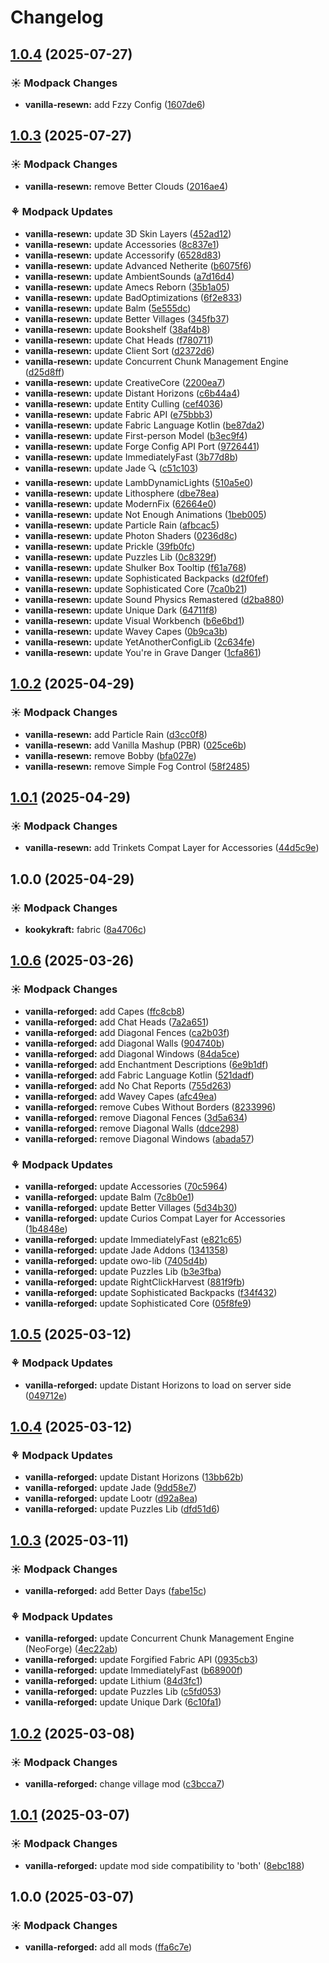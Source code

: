 # Changelog

## [1.0.4](https://github.com/izmystic/vanilla-resewn/compare/vanilla-resewn-v1.0.3...vanilla-resewn-v1.0.4) (2025-07-27)


### ☀ Modpack Changes

* **vanilla-resewn:** add Fzzy Config ([1607de6](https://github.com/izmystic/vanilla-resewn/commit/1607de66d1539eb69ea304013b274810d0905fcc))

## [1.0.3](https://github.com/izmystic/vanilla-resewn/compare/vanilla-resewn-v1.0.2...vanilla-resewn-v1.0.3) (2025-07-27)


### ☀ Modpack Changes

* **vanilla-resewn:** remove Better Clouds ([2016ae4](https://github.com/izmystic/vanilla-resewn/commit/2016ae4b8d117bc9f7196bd471e50e9cccb37b05))


### ⚘ Modpack Updates

* **vanilla-resewn:** update 3D Skin Layers ([452ad12](https://github.com/izmystic/vanilla-resewn/commit/452ad126b0d61a9f411da30c66d6578e0c5b0a65))
* **vanilla-resewn:** update Accessories ([8c837e1](https://github.com/izmystic/vanilla-resewn/commit/8c837e1c091b7efc14877930ceef3e2d7a7c11d9))
* **vanilla-resewn:** update Accessorify ([6528d83](https://github.com/izmystic/vanilla-resewn/commit/6528d83d3931045dc00fa465be67a814162d511c))
* **vanilla-resewn:** update Advanced Netherite ([b6075f6](https://github.com/izmystic/vanilla-resewn/commit/b6075f64fa42ac5da0873bfa5a218e525d59c5ee))
* **vanilla-resewn:** update AmbientSounds ([a7d16d4](https://github.com/izmystic/vanilla-resewn/commit/a7d16d4e0a9e81090eeb11e60b6b73283c1daada))
* **vanilla-resewn:** update Amecs Reborn ([35b1a05](https://github.com/izmystic/vanilla-resewn/commit/35b1a05b99ecf9a054b652b0ad31f6ef238ef299))
* **vanilla-resewn:** update BadOptimizations ([6f2e833](https://github.com/izmystic/vanilla-resewn/commit/6f2e83363cb7f1a726b37a8a96c0c49dbdf42819))
* **vanilla-resewn:** update Balm ([5e555dc](https://github.com/izmystic/vanilla-resewn/commit/5e555dcb7cf82cb3686f0c868e011c05deee7f71))
* **vanilla-resewn:** update Better Villages ([345fb37](https://github.com/izmystic/vanilla-resewn/commit/345fb37f746fa9b3e58bad46af768c1d3111ea47))
* **vanilla-resewn:** update Bookshelf ([38af4b8](https://github.com/izmystic/vanilla-resewn/commit/38af4b8b94bc6e953928ff5b8ff7141f048cd14f))
* **vanilla-resewn:** update Chat Heads ([f780711](https://github.com/izmystic/vanilla-resewn/commit/f7807112147d23533f930eb5aa6be4a7d8bdc20e))
* **vanilla-resewn:** update Client Sort ([d2372d6](https://github.com/izmystic/vanilla-resewn/commit/d2372d62c65d13f59ca15b403d50d64e9beea995))
* **vanilla-resewn:** update Concurrent Chunk Management Engine ([d25d8ff](https://github.com/izmystic/vanilla-resewn/commit/d25d8ff100f8ca1e5d8eb38fe632c339b5ddf7e1))
* **vanilla-resewn:** update CreativeCore ([2200ea7](https://github.com/izmystic/vanilla-resewn/commit/2200ea792e09bc375eb4a4833305581a63f41dfb))
* **vanilla-resewn:** update Distant Horizons ([c6b44a4](https://github.com/izmystic/vanilla-resewn/commit/c6b44a48f95d0bbf1f924e59910cb7d52a3131ae))
* **vanilla-resewn:** update Entity Culling ([cef4036](https://github.com/izmystic/vanilla-resewn/commit/cef40365b384f71782d422c99861606b1fc14675))
* **vanilla-resewn:** update Fabric API ([e75bbb3](https://github.com/izmystic/vanilla-resewn/commit/e75bbb35621bc8aa5a969a8940b941782b737187))
* **vanilla-resewn:** update Fabric Language Kotlin ([be87da2](https://github.com/izmystic/vanilla-resewn/commit/be87da2639d2e833495668830383bd62707c09a2))
* **vanilla-resewn:** update First-person Model ([b3ec9f4](https://github.com/izmystic/vanilla-resewn/commit/b3ec9f4cc65a99ed1b9526c68ee60623dfe4eff2))
* **vanilla-resewn:** update Forge Config API Port ([9726441](https://github.com/izmystic/vanilla-resewn/commit/97264411fe8c8c020e886d55928e3df68f03ab37))
* **vanilla-resewn:** update ImmediatelyFast ([3b77d8b](https://github.com/izmystic/vanilla-resewn/commit/3b77d8b7b61ba6eaf5c7c9ecde4139fedd82fd56))
* **vanilla-resewn:** update Jade 🔍 ([c51c103](https://github.com/izmystic/vanilla-resewn/commit/c51c1034c2b67976f9ba28d3ce1ddc0c8a206341))
* **vanilla-resewn:** update LambDynamicLights ([510a5e0](https://github.com/izmystic/vanilla-resewn/commit/510a5e0e2bdbce8ffacadd270e8f333e0ee40b81))
* **vanilla-resewn:** update Lithosphere ([dbe78ea](https://github.com/izmystic/vanilla-resewn/commit/dbe78ea7cf8de998d14d24de7bf7a06c1ad112ad))
* **vanilla-resewn:** update ModernFix ([62664e0](https://github.com/izmystic/vanilla-resewn/commit/62664e07b68b01c04b3b4e38ddf792e223047e3f))
* **vanilla-resewn:** update Not Enough Animations ([1beb005](https://github.com/izmystic/vanilla-resewn/commit/1beb005232ca1340235172de25ebda15e4527723))
* **vanilla-resewn:** update Particle Rain ([afbcac5](https://github.com/izmystic/vanilla-resewn/commit/afbcac57fba05fbdd75058fbd59eafce724fafed))
* **vanilla-resewn:** update Photon Shaders ([0236d8c](https://github.com/izmystic/vanilla-resewn/commit/0236d8cfdf721072a3cbaa39a15c4ed467a6bfb2))
* **vanilla-resewn:** update Prickle ([39fb0fc](https://github.com/izmystic/vanilla-resewn/commit/39fb0fca4cc983d9157df18b0fb078e987f0fad5))
* **vanilla-resewn:** update Puzzles Lib ([0c8329f](https://github.com/izmystic/vanilla-resewn/commit/0c8329f9f2363915f4e041a5038c90d696a1ecc0))
* **vanilla-resewn:** update Shulker Box Tooltip ([f61a768](https://github.com/izmystic/vanilla-resewn/commit/f61a768a15d4e8b56f10adb5dba469660b527b43))
* **vanilla-resewn:** update Sophisticated Backpacks ([d2f0fef](https://github.com/izmystic/vanilla-resewn/commit/d2f0feffbebb18ed9b82f7b4898ce7e5ce7f4272))
* **vanilla-resewn:** update Sophisticated Core ([7ca0b21](https://github.com/izmystic/vanilla-resewn/commit/7ca0b21bd01528c0484fa53751bffde614ceac50))
* **vanilla-resewn:** update Sound Physics Remastered ([d2ba880](https://github.com/izmystic/vanilla-resewn/commit/d2ba8805d976ff4a0d09e6e5f8c8a93435ee4a89))
* **vanilla-resewn:** update Unique Dark ([64711f8](https://github.com/izmystic/vanilla-resewn/commit/64711f87fe989c38fcf969954e9723dffa53fb69))
* **vanilla-resewn:** update Visual Workbench ([b6e6bd1](https://github.com/izmystic/vanilla-resewn/commit/b6e6bd1e11acaf75440d08995789a1986082b1e7))
* **vanilla-resewn:** update Wavey Capes ([0b9ca3b](https://github.com/izmystic/vanilla-resewn/commit/0b9ca3b0ed0b1f97501e1fcafe79d00de437c992))
* **vanilla-resewn:** update YetAnotherConfigLib ([2c634fe](https://github.com/izmystic/vanilla-resewn/commit/2c634fefcb869a44b324ee0be2e6ed7c92a58429))
* **vanilla-resewn:** update You're in Grave Danger ([1cfa861](https://github.com/izmystic/vanilla-resewn/commit/1cfa8614c7b4bd6cac204ffa4005c9cc72fd5d27))

## [1.0.2](https://github.com/izmystic/vanilla-resewn/compare/vanilla-resewn-v1.0.1...vanilla-resewn-v1.0.2) (2025-04-29)


### ☀ Modpack Changes

* **vanilla-resewn:** add Particle Rain ([d3cc0f8](https://github.com/izmystic/vanilla-resewn/commit/d3cc0f81c9f118ccacc4b949f4961cd1d59ab34d))
* **vanilla-resewn:** add Vanilla Mashup (PBR) ([025ce6b](https://github.com/izmystic/vanilla-resewn/commit/025ce6b5b02f055d725861aa35d5fc9a912c12ae))
* **vanilla-resewn:** remove Bobby ([bfa027e](https://github.com/izmystic/vanilla-resewn/commit/bfa027ef6cf3a486d3c24ca726c0ee796efca702))
* **vanilla-resewn:** remove Simple Fog Control ([58f2485](https://github.com/izmystic/vanilla-resewn/commit/58f248520cfa7ca46b0bd1bf8d0967ab7bddbebb))

## [1.0.1](https://github.com/izmystic/vanilla-resewn/compare/vanilla-resewn-v1.0.0...vanilla-resewn-v1.0.1) (2025-04-29)


### ☀ Modpack Changes

* **vanilla-resewn:** add Trinkets Compat Layer for Accessories ([44d5c9e](https://github.com/izmystic/vanilla-resewn/commit/44d5c9e0dc7a13a5769f7601845169b8de30f637))

## 1.0.0 (2025-04-29)


### ☀ Modpack Changes

* **kookykraft:** fabric ([8a4706c](https://github.com/izmystic/vanilla-resewn/commit/8a4706cc4472b12270becfb19886ca6ca3577d57))

## [1.0.6](https://github.com/izmystic/vanilla-reforged/compare/vanilla-reforged-v1.0.5...vanilla-reforged-v1.0.6) (2025-03-26)


### ☀ Modpack Changes

* **vanilla-reforged:** add Capes ([ffc8cb8](https://github.com/izmystic/vanilla-reforged/commit/ffc8cb8b9cf90bbffc07407bffced5d2f9a75c94))
* **vanilla-reforged:** add Chat Heads ([7a2a651](https://github.com/izmystic/vanilla-reforged/commit/7a2a651f419cc213d469e219f69ae46ac221e454))
* **vanilla-reforged:** add Diagonal Fences ([ca2b03f](https://github.com/izmystic/vanilla-reforged/commit/ca2b03f1a841a008e6204d2a0bc2e347fc1e3dda))
* **vanilla-reforged:** add Diagonal Walls ([904740b](https://github.com/izmystic/vanilla-reforged/commit/904740b1a582dfe65b9adbfbc137b89875820fd0))
* **vanilla-reforged:** add Diagonal Windows ([84da5ce](https://github.com/izmystic/vanilla-reforged/commit/84da5ce8355fd5c06bca62e3bec4767ee42c2432))
* **vanilla-reforged:** add Enchantment Descriptions ([6e9b1df](https://github.com/izmystic/vanilla-reforged/commit/6e9b1df098d6b25ed3fe24317ffc2d4f32236ae9))
* **vanilla-reforged:** add Fabric Language Kotlin ([521dadf](https://github.com/izmystic/vanilla-reforged/commit/521dadfec83425c27cbf8edcd76ef1177b06562d))
* **vanilla-reforged:** add No Chat Reports ([755d263](https://github.com/izmystic/vanilla-reforged/commit/755d263abcfd2a7325793d5108f9fa5bbafa6a93))
* **vanilla-reforged:** add Wavey Capes ([afc49ea](https://github.com/izmystic/vanilla-reforged/commit/afc49eac8da19dc404771ce7d92c1afdb52159ce))
* **vanilla-reforged:** remove Cubes Without Borders ([8233996](https://github.com/izmystic/vanilla-reforged/commit/82339969df770d3bb18b0c5b0a5dcab25016ddd6))
* **vanilla-reforged:** remove Diagonal Fences ([3d5a634](https://github.com/izmystic/vanilla-reforged/commit/3d5a634c1b7456301521e58956e2c09a43ef2343))
* **vanilla-reforged:** remove Diagonal Walls ([ddce298](https://github.com/izmystic/vanilla-reforged/commit/ddce29859a427f8e98b16aec29ebf9e25d124bdb))
* **vanilla-reforged:** remove Diagonal Windows ([abada57](https://github.com/izmystic/vanilla-reforged/commit/abada574ceb6f150c3d880b95deef08945d27529))


### ⚘ Modpack Updates

* **vanilla-reforged:** update Accessories ([70c5964](https://github.com/izmystic/vanilla-reforged/commit/70c5964f7f6709c1ae54740d04bcbb6eb2ebb0e7))
* **vanilla-reforged:** update Balm ([7c8b0e1](https://github.com/izmystic/vanilla-reforged/commit/7c8b0e1cdfa121dce88e64ed36117c2366543b86))
* **vanilla-reforged:** update Better Villages ([5d34b30](https://github.com/izmystic/vanilla-reforged/commit/5d34b3075b9d42abc4bd7989f7a70cfdd1951582))
* **vanilla-reforged:** update Curios Compat Layer for Accessories ([1b4848e](https://github.com/izmystic/vanilla-reforged/commit/1b4848e7f045c89434524f52e7cd3802e9f53a74))
* **vanilla-reforged:** update ImmediatelyFast ([e821c65](https://github.com/izmystic/vanilla-reforged/commit/e821c65c66cead172273502de05300388a1170e9))
* **vanilla-reforged:** update Jade Addons ([1341358](https://github.com/izmystic/vanilla-reforged/commit/1341358165422f62174eb398e0f164ca9f6c9940))
* **vanilla-reforged:** update owo-lib ([7405d4b](https://github.com/izmystic/vanilla-reforged/commit/7405d4b12de9fe79c27186f67cc2f71d846ca0da))
* **vanilla-reforged:** update Puzzles Lib ([b3e3fba](https://github.com/izmystic/vanilla-reforged/commit/b3e3fba93fd9a7002417a6d86f4566fbc037079c))
* **vanilla-reforged:** update RightClickHarvest ([881f9fb](https://github.com/izmystic/vanilla-reforged/commit/881f9fbf0e7ac8b942ef565e7ad26128c300c660))
* **vanilla-reforged:** update Sophisticated Backpacks ([f34f432](https://github.com/izmystic/vanilla-reforged/commit/f34f432a08552625f92bc4973b30616a32dfd5ff))
* **vanilla-reforged:** update Sophisticated Core ([05f8fe9](https://github.com/izmystic/vanilla-reforged/commit/05f8fe9fdcd23c17235919f533d00de3758a7693))

## [1.0.5](https://github.com/izmystic/vanilla-reforged/compare/vanilla-reforged-v1.0.4...vanilla-reforged-v1.0.5) (2025-03-12)


### ⚘ Modpack Updates

* **vanilla-reforged:** update Distant Horizons to load on server side ([049712e](https://github.com/izmystic/vanilla-reforged/commit/049712ea55b73a3bf452f5174447137f818b3fd8))

## [1.0.4](https://github.com/izmystic/vanilla-reforged/compare/vanilla-reforged-v1.0.3...vanilla-reforged-v1.0.4) (2025-03-12)


### ⚘ Modpack Updates

* **vanilla-reforged:** update Distant Horizons ([13bb62b](https://github.com/izmystic/vanilla-reforged/commit/13bb62b7978353c9a7edf54b64faad8b38cf7f94))
* **vanilla-reforged:** update Jade ([9dd58e7](https://github.com/izmystic/vanilla-reforged/commit/9dd58e7b8051b54a1c57ef78ff44215079bc0022))
* **vanilla-reforged:** update Lootr ([d92a8ea](https://github.com/izmystic/vanilla-reforged/commit/d92a8ea75966e43ab852ed8de66e03c20b4395fb))
* **vanilla-reforged:** update Puzzles Lib ([dfd51d6](https://github.com/izmystic/vanilla-reforged/commit/dfd51d6f0d8082d053a9e5483ff6578af79e1bdb))

## [1.0.3](https://github.com/izmystic/vanilla-reforged/compare/vanilla-reforged-v1.0.2...vanilla-reforged-v1.0.3) (2025-03-11)


### ☀ Modpack Changes

* **vanilla-reforged:** add Better Days ([fabe15c](https://github.com/izmystic/vanilla-reforged/commit/fabe15cef1b3c3e320994df42b235e54ffae3ee1))


### ⚘ Modpack Updates

* **vanilla-reforged:** update Concurrent Chunk Management Engine (NeoForge) ([4ec22ab](https://github.com/izmystic/vanilla-reforged/commit/4ec22ab908931844038e9774f8173bd49a5b5dd7))
* **vanilla-reforged:** update Forgified Fabric API ([0935cb3](https://github.com/izmystic/vanilla-reforged/commit/0935cb3f0e3c01b8b0f43efe2e9f4b3dcddea44f))
* **vanilla-reforged:** update ImmediatelyFast ([b68900f](https://github.com/izmystic/vanilla-reforged/commit/b68900f971e953efe2a2730ea3f086fde92481c8))
* **vanilla-reforged:** update Lithium ([84d3fc1](https://github.com/izmystic/vanilla-reforged/commit/84d3fc1609d790f273224428b40a6f30c26e642b))
* **vanilla-reforged:** update Puzzles Lib ([c5fd053](https://github.com/izmystic/vanilla-reforged/commit/c5fd05308689d6aa01bf0a180a8f91929617c3cd))
* **vanilla-reforged:** update Unique Dark ([6c10fa1](https://github.com/izmystic/vanilla-reforged/commit/6c10fa1b8cacc5799e1c1b9fe8097e004f817b0d))

## [1.0.2](https://github.com/izmystic/vanilla-reforged/compare/vanilla-reforged-v1.0.1...vanilla-reforged-v1.0.2) (2025-03-08)


### ☀ Modpack Changes

* **vanilla-reforged:** change village mod ([c3bcca7](https://github.com/izmystic/vanilla-reforged/commit/c3bcca70aa0b16fd4ed672d2901def5e37599324))

## [1.0.1](https://github.com/izmystic/vanilla-reforged/compare/vanilla-reforged-v1.0.0...vanilla-reforged-v1.0.1) (2025-03-07)


### ☀ Modpack Changes

* **vanilla-reforged:** update mod side compatibility to 'both' ([8ebc188](https://github.com/izmystic/vanilla-reforged/commit/8ebc188ee20df7500e7f04771beb1f2047e13059))

## 1.0.0 (2025-03-07)


### ☀ Modpack Changes

* **vanilla-reforged:** add all mods ([ffa6c7e](https://github.com/izmystic/vanilla-reforged/commit/ffa6c7e6121291250ac2f1276d2f8d0667bd52db))
